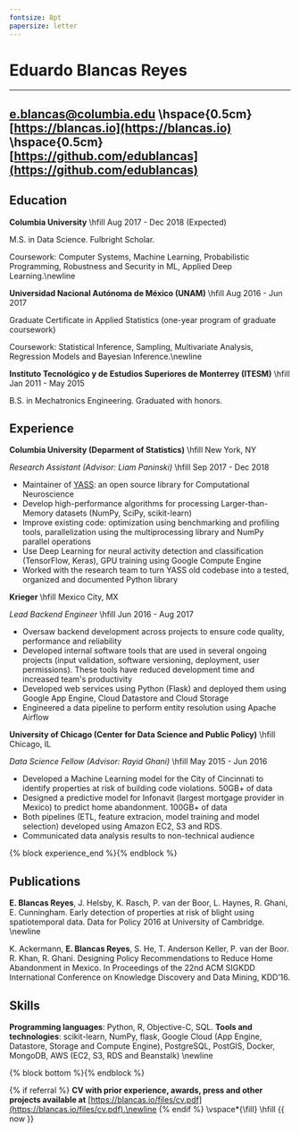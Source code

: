 ```yaml
---
fontsize: 8pt
papersize: letter
---
```


Eduardo Blancas Reyes
=====================

--------
[e.blancas@columbia.edu](mailto:e.blancas@columbia.edu) \hspace{0.5cm} [https://blancas.io](https://blancas.io) \hspace{0.5cm} [https://github.com/edublancas](https://github.com/edublancas)
--------

Education
---------

**Columbia University** \hfill  Aug 2017 - Dec 2018 (Expected)

M.S. in Data Science. Fulbright Scholar.

Coursework: Computer Systems, Machine Learning, Probabilistic Programming, Robustness and Security in ML, Applied Deep Learning.\newline

**Universidad Nacional Autónoma de México (UNAM)** \hfill Aug 2016 - Jun 2017

Graduate Certificate in Applied Statistics (one-year program of graduate coursework)

Coursework: Statistical Inference, Sampling, Multivariate Analysis, Regression Models and Bayesian Inference.\newline

**Instituto Tecnológico y de Estudios Superiores de Monterrey (ITESM)** \hfill Jan 2011 - May 2015

B.S. in Mechatronics Engineering. Graduated with honors.


Experience
----------
**Columbia University (Deparment of Statistics)** \hfill New York, NY

*Research Assistant (Advisor: Liam Paninski)* \hfill Sep 2017 - Dec 2018

* Maintainer of [YASS](https://github.com/paninski-lab/yass): an open source library for Computational Neuroscience
* Develop high-performance algorithms for processing Larger-than-Memory datasets (NumPy, SciPy, scikit-learn)
* Improve existing code: optimization using benchmarking and profiling tools, parallelization using the multiprocessing library and NumPy parallel operations
* Use Deep Learning for neural activity detection and classification (TensorFlow, Keras), GPU training using Google Compute Engine
* Worked with the research team to turn YASS old codebase into a tested, organized and documented Python library

**Krieger** \hfill Mexico City, MX

*Lead Backend Engineer* \hfill Jun 2016 - Aug 2017

* Oversaw backend development across projects to ensure code quality, performance and reliability
* Developed internal software tools that are used in several ongoing projects (input validation, software versioning, deployment, user permissions). These tools have reduced development time and increased team's productivity
* Developed web services using Python (Flask) and deployed them using Google App Engine, Cloud Datastore and Cloud Storage
* Engineered a data pipeline to perform entity resolution using Apache Airflow

**University of Chicago (Center for Data Science and Public Policy)** \hfill Chicago, IL

*Data Science Fellow (Advisor: Rayid Ghani)* \hfill May 2015 - Jun 2016

* Developed a Machine Learning model for the City of Cincinnati to identify properties at risk of building code violations. 50GB+ of data
* Designed a predictive model for Infonavit (largest mortgage  provider in Mexico) to predict home abandonment. 100GB+ of data
* Both pipelines (ETL, feature extracion, model training and model selection) developed using Amazon EC2, S3 and RDS.
* Communicated data analysis results to non-technical audience

{% block experience_end %}{% endblock %}

Publications
------------
**E. Blancas Reyes**, J. Helsby, K. Rasch, P. van der Boor, L. Haynes, R. Ghani, E. Cunningham. Early detection of properties at risk of blight using spatiotemporal data. Data for Policy 2016 at University of Cambridge. \newline

K. Ackermann, **E. Blancas Reyes**, S. He, T. Anderson Keller, P. van der Boor. R. Khan, R. Ghani. Designing Policy Recommendations to Reduce Home Abandonment in Mexico. In Proceedings of the 22nd ACM SIGKDD International Conference on Knowledge Discovery and Data Mining, KDD’16.

Skills
------

**Programming languages**: Python, R, Objective-C, SQL. **Tools and technologies**: scikit-learn, NumPy, flask, Google Cloud (App Engine, Datastore, Storage and Compute Engine), PostgreSQL, PostGIS, Docker, MongoDB, AWS (EC2, S3, RDS and Beanstalk) \newline

{% block bottom %}{% endblock %}

{% if referral %}
**CV with prior experience, awards, press and other projects available at** [https://blancas.io/files/cv.pdf](https://blancas.io/files/cv.pdf).\newline
{% endif %}
\vspace*{\fill}
\hfill {{ now }}